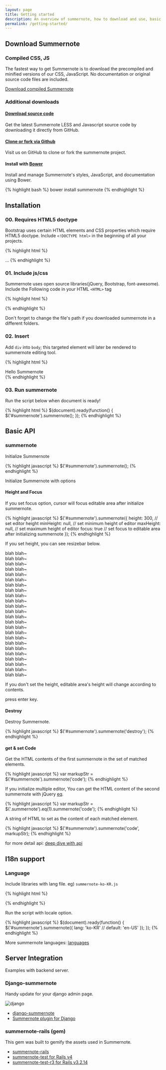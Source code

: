 ```yaml
---
layout: page
title: Getting started
description: An overview of summernote, how to download and use, basic features and examples, and more.
permalink: /getting-started/
---
```

## Download Summernote

### Compiled CSS, JS

The fastest way to get Summernote is to download the precompiled and minified versions of our CSS, JavaScript. No documentation or original source code files are included.

<a href="https://github.com/summernote/summernote/releases/download/{{ site.version }}/summernote-{{ site.version }}-dist.zip" class="btn btn-primary">Download compiled Summernote</a>

### Additional downloads

#### [Download source code](https://github.com/summernote/summernote/archive/master.zip)

Get the latest Summernote LESS and Javascript source code by downloading it directly from GitHub.

#### [Clone or fork via Github](https://github.com/summernote/summernote)

Visit us on GitHub to clone or fork the summernote project.

#### Install with [Bower](http://bower.io)

Install and manage Summernote's styles, JavaScript, and documentation using Bower.

{% highlight bash %}
bower install summernote
{% endhighlight %}

## Installation

### 00. Requires HTML5 doctype

Bootstrap uses certain HTML elements and CSS properties which require HTML5 doctype. Include <code>&lt;!DOCTYPE html&gt;</code> in the beginning of all your projects.

{% highlight html %}
<!DOCTYPE html>
<html lang="en">
...
</html>
{% endhighlight %}

### 01. Include js/css

Summernote uses open source libraries(jQuery, Bootstrap, font-awesome).
Include the Following code in your HTML <code>&lt;HTML&gt;</code> tag

{% highlight html %}
<!-- include libraries(jQuery, bootstrap, fontawesome) -->
<link href="//netdna.bootstrapcdn.com/bootstrap/3.0.1/css/bootstrap.css" rel="stylesheet"> 
<link href="//netdna.bootstrapcdn.com/font-awesome/4.0.3/css/font-awesome.css" rel="stylesheet">
<script src="//code.jquery.com/jquery-1.9.1.js"></script> 
<script src="//netdna.bootstrapcdn.com/bootstrap/3.0.1/js/bootstrap.js"></script> 

<!-- include summernote css/js-->
<link href="summernote.css" rel="stylesheet">
<script src="summernote.min.js"></script>
{% endhighlight %}

Don't forget to change the file's path if you downloaded summernote in a different folders.

### 02. Insert

Add <code>div</code> into <code>body</code>; this targeted element will later be rendered to summernote editing tool.

{% highlight html %}
<div id="summernote">Hello Summernote</div>
{% endhighlight %}

### 03. Run summernote
Run the script below when document is ready!

{% highlight html %}
$(document).ready(function() {
  $('#summernote').summernote();
});
{% endhighlight %}

## Basic API

### summernote

Initialize Summernote

{% highlight javascript %}
$('#summernote').summernote();
{% endhighlight %}

Initialize Summernote with options

#### Height and Focus
If you set focus option, cursor will focus editable area after initialize summernote.

{% highlight javascript %}
$('#summernote').summernote({
  height: 300,                 // set editor height
  minHeight: null,             // set minimum height of editor
  maxHeight: null,             // set maximum height of editor
  focus: true                  // set focus to editable area after initializing summernote
});
{% endhighlight %}

If you set height, you can see resizebar below.

<div class="height">blah blah~<br/>blah blah~<br/>blah blah~<br/>blah blah~<br/>blah blah~<br/>blah blah~<br/>blah blah~<br/>blah blah~<br/>blah blah~<br/>blah blah~<br/>blah blah~<br/>blah blah~<br/>blah blah~<br/>blah blah~<br/>blah blah~<br/>blah blah~<br/>blah blah~<br/>blah blah~<br/>blah blah~<br/>blah blah~<br/>blah blah~<br/>blah blah~<br/>blah blah~<br/>blah blah~</div>
<script>
  $(function() {
    $('.height').summernote({height: 150});
  });
</script>

If you don't set the height, editable area's height will change according to contents.

<div class="noheight"><p>press enter key.</p></div>
<script>
  $(function() {
    $('.noheight').summernote();
  });
</script>

#### Destroy

Destroy Summernote.

{% highlight javascript %}
$('#summernote').summernote('destroy');
{% endhighlight %}

#### get &amp; set Code

Get the HTML contents of the first summernote in the set of matched elements.

{% highlight javascript %}
var markupStr = $('#summernote').summernote('code');
{% endhighlight %}

If you initialize multiple editor, You can get the HTML content of the second summernote with jQuery <a href="http://api.jquery.com/eq/">eq</a>.

{% highlight javascript %}
var markupStr = $('.summernote').eq(1).summernote('code');
{% endhighlight %}

A string of HTML to set as the content of each matched element.

{% highlight javascript %}
$('#summernote').summernote('code', markupStr);
{% endhighlight %}

for more detail api: [deep dive with api](/deep-dive/#api)

## I18n support

### Language

Include libraries with lang file. eg) <code>summernote-ko-KR.js</code>

{% highlight html %}
<script src="//code.jquery.com/jquery-1.9.1.min.js"></script> 
<link href="//netdna.bootstrapcdn.com/bootstrap/3.0.1/css/bootstrap.min.css"> 
<script src="//netdna.bootstrapcdn.com/bootstrap/3.0.1/js/bootstrap.min.js"></script> 
<link href="//netdna.bootstrapcdn.com/font-awesome/4.0.3/css/font-awesome.min.css">

<link href="summernote.css" />
<script src="summernote.min.js"></script>

<!-- include summernote-ko-KR -->
<script src="lang/summernote-ko-KR.js"></script>
{% endhighlight %}

Run the script with locale option.

{% highlight javascript %}
$(document).ready(function() {
  $('#summernote').summernote({
    lang: 'ko-KR' // default: 'en-US'
  });
});
{% endhighlight %}

<div class="lang"></div>
<script>
  $(document).ready(function() {
    $('.lang').summernote({
      lang: 'ko-KR'
    });
  });
</script>

More summernote languages: [languages](https://github.com/summernote/summernote/tree/master/lang)

## Server Integration
Examples with backend server.

### Django-summernote
Handy update for your django admin page.

<img class="img-rounded img-responsive" src="https://raw.github.com/lqez/pastebin/master/img/django-summernote.png" alt="django"/>

* [django-summernote](https://github.com/summernote/django-summernote)
* [Summernote plugin for Django](https://pypi.python.org/pypi/django-summernote)

### summernote-rails (gem)
This gem was built to gemify the assets used in Summernote.

* [summernote-rails](http://summernote.org/summernote-rails)
* [summernote-test for Rails v4](https://github.com/rorlab/summernote-test)
* [summernote-test-r3 for Rails v3.2.14](https://github.com/rorlab/summernote-test-r3)
